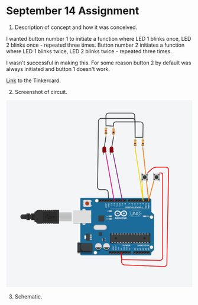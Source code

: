 # September 14 Assignment

1. Description of concept and how it was conceived.

I wanted button number 1 to initiate a function where LED 1 blinks once, LED 2 blinks once - repeated three times. Button number 2 initiates a function where LED 1 blinks twice, LED 2 blinks twice - repeated three times. 

I wasn't successful in making this. For some reason button 2 by default was always initiated and button 1 doesn't work.

[Link](https://www.tinkercad.com/things/2PQ1OCdd7wl-magnificent-vihelmo-crift/editel?tenant=circuits?sharecode=plr2e1vg5ireZmXiyxn-_3OX1zSaHmH1pbdmftyTwO0) to the Tinkercard.

2. Screenshot of circuit.

![Screenshot](/media/sept14screenshot.png)

3. Schematic.

